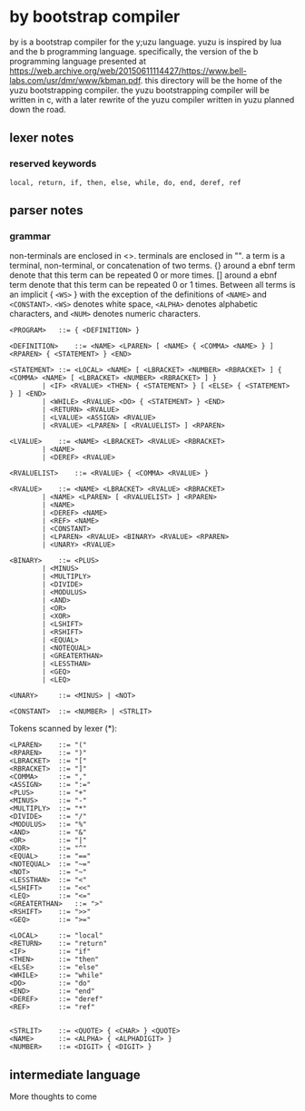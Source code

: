 # by bootstrap compiler

by is a bootstrap compiler for the y;uzu language. yuzu is inspired by lua and the b programming language. specifically, the version of the b programming language presented at https://web.archive.org/web/20150611114427/https://www.bell-labs.com/usr/dmr/www/kbman.pdf. this directory will be the home of the yuzu bootstrapping compiler. the yuzu bootstrapping compiler will be written in c, with a later rewrite of the yuzu compiler written in yuzu planned down the road.

## lexer notes

### reserved keywords

	local, return, if, then, else, while, do, end, deref, ref

## parser notes

### grammar

non-terminals are enclosed in <>. terminals are enclosed in "". a term is a terminal, non-terminal, or concatenation of two terms. {} around a ebnf term denote that this term can be repeated 0 or more times. [] around a ebnf term denote that this term can be repeated 0 or 1 times. Between all terms is an implicit { `<WS>` } with the exception of the definitions of `<NAME>` and `<CONSTANT>`. `<WS>` denotes white space, `<ALPHA>` denotes alphabetic characters, and `<NUM>` denotes numeric characters.

	<PROGRAM>	::= { <DEFINITION> }
	
	<DEFINITION>	::= <NAME> <LPAREN> [ <NAME> { <COMMA> <NAME> } ] <RPAREN> { <STATEMENT> } <END>
	
	<STATEMENT>	::= <LOCAL> <NAME> [ <LBRACKET> <NUMBER> <RBRACKET> ] { <COMMA> <NAME> [ <LBRACKET> <NUMBER> <RBRACKET> ] }
			| <IF> <RVALUE> <THEN> { <STATEMENT> } [ <ELSE> { <STATEMENT> } ] <END>
			| <WHILE> <RVALUE> <DO> { <STATEMENT> } <END>
			| <RETURN> <RVALUE>
			| <LVALUE> <ASSIGN> <RVALUE>
			| <RVALUE> <LPAREN> [ <RVALUELIST> ] <RPAREN>
	
	<LVALUE>	::= <NAME> <LBRACKET> <RVALUE> <RBRACKET>
			| <NAME>
			| <DEREF> <RVALUE>

	<RVALUELIST>	::= <RVALUE> { <COMMA> <RVALUE> }

	<RVALUE>	::= <NAME> <LBRACKET> <RVALUE> <RBRACKET>
			| <NAME> <LPAREN> [ <RVALUELIST> ] <RPAREN>
			| <NAME>
			| <DEREF> <NAME>
			| <REF> <NAME>
			| <CONSTANT>
			| <LPAREN> <RVALUE> <BINARY> <RVALUE> <RPAREN>
			| <UNARY> <RVALUE>

	<BINARY>	::= <PLUS>
			| <MINUS>
			| <MULTIPLY>
			| <DIVIDE>
			| <MODULUS>
			| <AND>
			| <OR>
			| <XOR>
			| <LSHIFT>
			| <RSHIFT>
			| <EQUAL>
			| <NOTEQUAL>
			| <GREATERTHAN>
			| <LESSTHAN>
			| <GEQ>
			| <LEQ>

	<UNARY>		::= <MINUS> | <NOT>

	<CONSTANT>	::= <NUMBER> | <STRLIT>

Tokens scanned by lexer (*):

	<LPAREN> 	::= "(" 
	<RPAREN> 	::= ")" 
	<LBRACKET> 	::= "[" 
	<RBRACKET> 	::= "]" 
	<COMMA> 	::= "," 
	<ASSIGN> 	::= ":=" 
	<PLUS> 		::= "+" 
	<MINUS> 	::= "-" 
	<MULTIPLY> 	::= "*" 
	<DIVIDE> 	::= "/" 
	<MODULUS> 	::= "%" 
	<AND> 		::= "&" 
	<OR> 		::= "|" 
	<XOR> 		::= "^" 
	<EQUAL> 	::= "==" 
	<NOTEQUAL> 	::= "~=" 
	<NOT> 		::= "~" 
	<LESSTHAN> 	::= "<" 
	<LSHIFT> 	::= "<<" 
	<LEQ> 		::= "<=" 
	<GREATERTHAN> 	::= ">" 
	<RSHIFT> 	::= ">>" 
	<GEQ> 		::= ">="

	<LOCAL>		::= "local"
	<RETURN>	::= "return"
	<IF>		::= "if"
	<THEN>		::= "then"
	<ELSE>		::= "else"
	<WHILE>		::= "while"
	<DO>		::= "do"
	<END>		::= "end"
	<DEREF>		::= "deref"
	<REF>		::= "ref"


	<STRLIT> 	::= <QUOTE> { <CHAR> } <QUOTE>
	<NAME> 		::= <ALPHA> { <ALPHADIGIT> }
	<NUMBER> 	::= <DIGIT> { <DIGIT> }


## intermediate language

More thoughts to come
